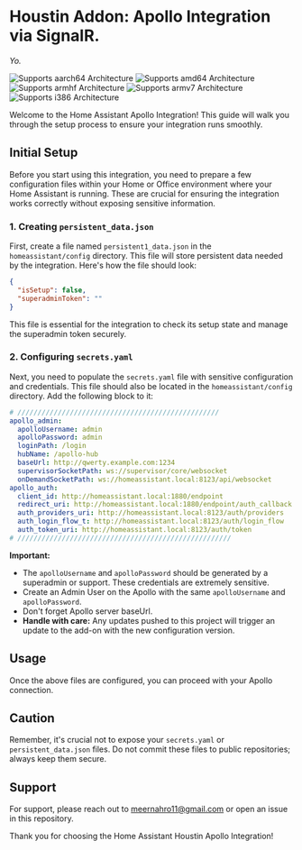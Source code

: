 # Houstin Addon: Apollo Integration via SignalR.

_Yo._

![Supports aarch64 Architecture][aarch64-shield]
![Supports amd64 Architecture][amd64-shield]
![Supports armhf Architecture][armhf-shield]
![Supports armv7 Architecture][armv7-shield]
![Supports i386 Architecture][i386-shield]

[aarch64-shield]: https://img.shields.io/badge/aarch64-yes-green.svg
[amd64-shield]: https://img.shields.io/badge/amd64-yes-green.svg
[armhf-shield]: https://img.shields.io/badge/armhf-yes-green.svg
[armv7-shield]: https://img.shields.io/badge/armv7-yes-green.svg
[i386-shield]: https://img.shields.io/badge/i386-yes-green.svg




Welcome to the Home Assistant Apollo Integration! This guide will walk you through the setup process to ensure your integration runs smoothly.

## Initial Setup

Before you start using this integration, you need to prepare a few configuration files within your Home or Office environment where your Home Assistant is running. These are crucial for ensuring the integration works correctly without exposing sensitive information.

### 1. Creating `persistent_data.json`

First, create a file named `persistent1_data.json` in the `homeassistant/config` directory. This file will store persistent data needed by the integration. Here's how the file should look:

```json
{
  "isSetup": false,
  "superadminToken": ""
}
```

This file is essential for the integration to check its setup state and manage the superadmin token securely.

### 2. Configuring `secrets.yaml`

Next, you need to populate the `secrets.yaml` file with sensitive configuration and credentials. This file should also be located in the `homeassistant/config` directory. Add the following block to it:

```yaml
# //////////////////////////////////////////////////
apollo_admin:
  apolloUsername: admin
  apolloPassword: admin
  loginPath: /login
  hubName: /apollo-hub
  baseUrl: http://qwerty.example.com:1234
  supervisorSocketPath: ws://supervisor/core/websocket
  onDemandSocketPath: ws://homeassistant.local:8123/api/websocket
apollo_auth:
  client_id: http://homeassistant.local:1880/endpoint
  redirect_uri: http://homeassistant.local:1880/endpoint/auth_callback
  auth_providers_uri: http://homeassistant.local:8123/auth/providers
  auth_login_flow_t: http://homeassistant.local:8123/auth/login_flow
  auth_token_uri: http://homeassistant.local:8123/auth/token
# /////////////////////////////////////////////////////
```

**Important:**
- The `apolloUsername` and `apolloPassword` should be generated by a superadmin or support. These credentials are extremely sensitive.
- Create an Admin User on the Apollo with the same `apolloUsername` and `apolloPassword`.
- Don't forget Apollo server baseUrl.
- **Handle with care:** Any updates pushed to this project will trigger an update to the add-on with the new configuration version.

## Usage

Once the above files are configured, you can proceed with your Apollo connection.

## Caution

Remember, it's crucial not to expose your `secrets.yaml` or `persistent_data.json` files. Do not commit these files to public repositories; always keep them secure.

## Support

For support, please reach out to [meernahro11@gmail.com](mailto:meernahro11@gmail.com) or open an issue in this repository.

Thank you for choosing the Home Assistant Houstin Apollo Integration!
```
